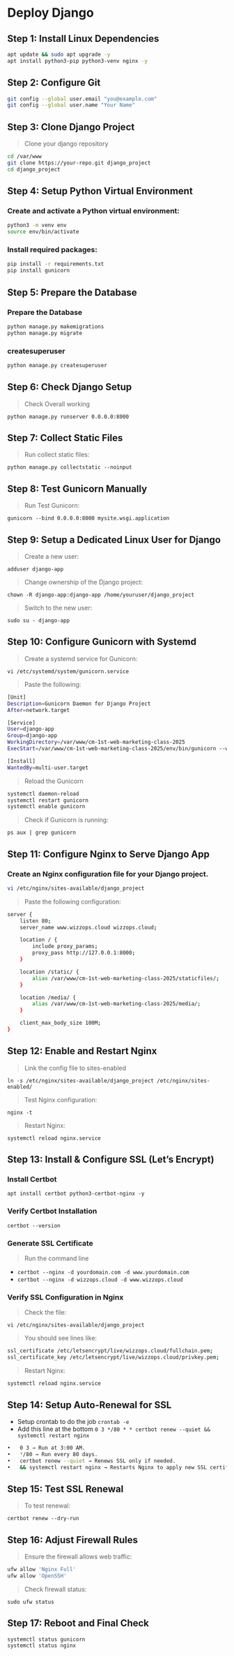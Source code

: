 # Deploy Django

## Step 1: Install Linux Dependencies

```sh
apt update && sudo apt upgrade -y
apt install python3-pip python3-venv nginx -y
```

## Step 2: Configure Git

```sh
git config --global user.email "you@example.com"
git config --global user.name "Your Name"
```

## Step 3: Clone Django Project

> Clone your django repository

```sh
cd /var/www
git clone https://your-repo.git django_project
cd django_project
```

## Step 4: Setup Python Virtual Environment

### Create and activate a Python virtual environment:

```sh
python3 -m venv env
source env/bin/activate
```

### Install required packages:

```sh
pip install -r requirements.txt
pip install gunicorn
```

## Step 5: Prepare the Database

### Prepare the Database

```sh
python manage.py makemigrations
python manage.py migrate
```

### createsuperuser

```sh
python manage.py createsuperuser
```

## Step 6: Check Django Setup

> Check Overall working

`python manage.py runserver 0.0.0.0:8000`

## Step 7: Collect Static Files

> Run collect static files:

`python manage.py collectstatic --noinput`

## Step 8: Test Gunicorn Manually

> Run Test Gunicorn:

`gunicorn --bind 0.0.0.0:8000 mysite.wsgi.application`

## Step 9: Setup a Dedicated Linux User for Django

> Create a new user:

`adduser django-app`

> Change ownership of the Django project:

`chown -R django-app:django-app /home/youruser/django_project`

> Switch to the new user:

`sudo su - django-app`

## Step 10: Configure Gunicorn with Systemd

> Create a systemd service for Gunicorn:

`vi /etc/systemd/system/gunicorn.service`

> Paste the following:

```sh
[Unit]
Description=Gunicorn Daemon for Django Project
After=network.target

[Service]
User=django-app
Group=django-app
WorkingDirectory=/var/www/cm-1st-web-marketing-class-2025
ExecStart=/var/www/cm-1st-web-marketing-class-2025/env/bin/gunicorn --workers 3 --bind unix:/var/www/cm-1st-web-marketing-class-2025/gunicorn.sock mysite.wsgi:application

[Install]
WantedBy=multi-user.target
```

> Reload the Gunicorn

```sh
systemctl daemon-reload
systemctl restart gunicorn
systemctl enable gunicorn
```

> Check if Gunicorn is running:

`ps aux | grep gunicorn`

## Step 11: Configure Nginx to Serve Django App

### Create an Nginx configuration file for your Django project.

```sh
vi /etc/nginx/sites-available/django_project
```

> Paste the following configuration:

```sh
server {
    listen 80;
    server_name www.wizzops.cloud wizzops.cloud;

    location / {
        include proxy_params;
        proxy_pass http://127.0.0.1:8000;
    }

    location /static/ {
        alias /var/www/cm-1st-web-marketing-class-2025/staticfiles/;
    }

    location /media/ {
        alias /var/www/cm-1st-web-marketing-class-2025/media/;
    }

    client_max_body_size 100M;
}
```

## Step 12: Enable and Restart Nginx

> Link the config file to sites-enabled

`ln -s /etc/nginx/sites-available/django_project /etc/nginx/sites-enabled/`

> Test Nginx configuration:

`nginx -t`

> Restart Nginx:

`systemctl reload nginx.service`

## Step 13: Install & Configure SSL (Let’s Encrypt)

### Install Certbot

`apt install certbot python3-certbot-nginx -y`

### Verify Certbot Installation

`certbot --version`

### Generate SSL Certificate

> Run the command line

- `certbot --nginx -d yourdomain.com -d www.yourdomain.com`
- `certbot --nginx -d wizzops.cloud -d www.wizzops.cloud`

### Verify SSL Configuration in Nginx

> Check the file:

`vi /etc/nginx/sites-available/django_project`

> You should see lines like:

```sh
ssl_certificate /etc/letsencrypt/live/wizzops.cloud/fullchain.pem;
ssl_certificate_key /etc/letsencrypt/live/wizzops.cloud/privkey.pem;
```

> Restart Nginx:

`systemctl reload nginx.service`

## Step 14: Setup Auto-Renewal for SSL

- Setup crontab to do the job `crontab -e`
- Add this line at the bottom `0 3 */80 * * certbot renew --quiet && systemctl restart nginx`

```sh
•	0 3 → Run at 3:00 AM.
•	*/80 → Run every 80 days.
•	certbot renew --quiet → Renews SSL only if needed.
•	&& systemctl restart nginx → Restarts Nginx to apply new SSL certificate.
```

## Step 15: Test SSL Renewal

> To test renewal:

`certbot renew --dry-run`

## Step 16: Adjust Firewall Rules

> Ensure the firewall allows web traffic:

```sh
ufw allow 'Nginx Full'
ufw allow 'OpenSSH'
```

> Check firewall status:

`sudo ufw status`

## Step 17: Reboot and Final Check

```sh
systemctl status gunicorn
systemctl status nginx
```
